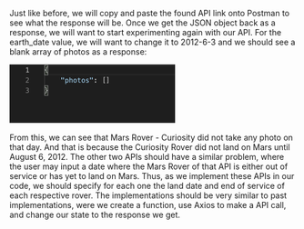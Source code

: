 <!--title={Mars Rovers APIs}-->

<!--badges={}-->

<!--concepts={}-->

Just like before, we will copy and paste the found API link onto Postman to see what the response will be. Once we get the JSON object back as a response, we will want to start experimenting again with our API. For the earth_date value, we will want to change it to 2012-6-3 and we should see a blank array of photos as a response:

<img src="Screen Shot 2020-01-11 at 10.32.53 PM.png" alt="photos" style="zoom:50%;" />

From this, we can see that Mars Rover - Curiosity did not take any photo on that day. And that is because the Curiosity Rover did not land on Mars until August 6, 2012. The other two APIs should have a similar problem, where the user may input a date where the Mars Rover of that API is either out of service or has yet to land on Mars.  Thus, as we implement these APIs in our code, we should specify for each one the land date and end of service of each respective rover.  The implementations should be very similar to past implementations, were we create a function, use Axios to make a API call, and change our state to the response we get. 

